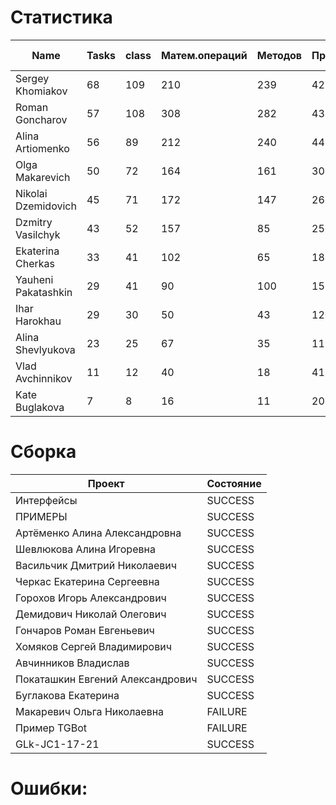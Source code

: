 # Статистика

| Name | Tasks | class | Матем.операций | Методов | Присваиваний | анон.класов | внутр.класов | констант | логирование | лямбды | переменных | перхватов исключений | приват. методов | приват. полей | сравнений | циклов |
| --- | --- | --- | --- | --- | --- | --- | --- | --- | --- | --- | --- | --- | --- | --- | --- | --- |
| Sergey Khomiakov | 68 | 109 | 210 | 239 | 429 | 0 | 1 | 19 | 0 | 5 | 326 | 23 | 9 | 38 | 40 | 61 |
| Roman Goncharov | 57 | 108 | 308 | 282 | 435 | 0 | 1 | 23 | 0 | 1 | 333 | 19 | 6 | 51 | 68 | 65 |
| Alina Artiomenko | 56 | 89 | 212 | 240 | 449 | 0 | 1 | 4 | 0 | 3 | 358 | 29 | 8 | 35 | 59 | 75 |
| Olga Makarevich | 50 | 72 | 164 | 161 | 307 | 0 | 3 | 1 | 0 | 0 | 245 | 6 | 1 | 20 | 78 | 30 |
| Nikolai Dzemidovich | 45 | 71 | 172 | 147 | 268 | 0 | 1 | 2 | 0 | 1 | 209 | 4 | 1 | 17 | 56 | 39 |
| Dzmitry Vasilchyk | 43 | 52 | 157 | 85 | 250 | 0 | 0 | 0 | 0 | 0 | 203 | 0 | 13 | 3 | 32 | 43 |
| Ekaterina Cherkas | 33 | 41 | 102 | 65 | 181 | 0 | 0 | 0 | 0 | 0 | 135 | 0 | 6 | 3 | 17 | 26 |
| Yauheni Pakatashkin | 29 | 41 | 90 | 100 | 157 | 0 | 0 | 1 | 0 | 0 | 117 | 1 | 8 | 15 | 41 | 31 |
| Ihar Harokhau | 29 | 30 | 50 | 43 | 120 | 0 | 0 | 0 | 0 | 0 | 97 | 0 | 0 | 0 | 6 | 24 |
| Alina Shevlyukova | 23 | 25 | 67 | 35 | 116 | 0 | 1 | 0 | 0 | 1 | 99 | 0 | 0 | 1 | 7 | 24 |
| Vlad Avchinnikov | 11 | 12 | 40 | 18 | 41 | 0 | 0 | 0 | 0 | 0 | 37 | 0 | 0 | 0 | 24 | 1 |
| Kate Buglakova | 7 | 8 | 16 | 11 | 20 | 0 | 0 | 0 | 0 | 0 | 19 | 0 | 1 | 0 | 1 | 1 |


# Сборка

| Проект | Состояние |
| --- | --- |
| Интерфейсы  | SUCCESS |
| ПРИМЕРЫ  | SUCCESS |
| Артёменко Алина Александровна  | SUCCESS |
| Шевлюкова Алина Игоревна  | SUCCESS |
| Васильчик Дмитрий Николаевич  | SUCCESS |
| Черкас Екатерина Сергеевна  | SUCCESS |
| Горохов Игорь Александрович  | SUCCESS |
| Демидович Николай Олегович  | SUCCESS |
| Гончаров Роман Евгеньевич  | SUCCESS |
| Хомяков Сергей Владимирович  | SUCCESS |
| Авчинников Владислав  | SUCCESS |
| Покаташкин Евгений Александрович  | SUCCESS |
| Буглакова Екатерина  | SUCCESS |
| Макаревич Ольга Николаевна  | FAILURE |
| Пример TGBot  | FAILURE |
| GLk-JC1-17-21  | SUCCESS |


# Ошибки:

